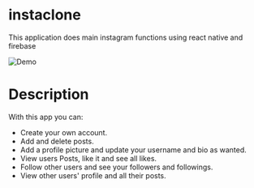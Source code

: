# instaclone
This application does main instagram functions using react native and firebase

![Demo](https://media.giphy.com/media/j0S4iHmcohE1jRIBwV/giphy.gif)

# Description
With this app you can:
- Create your own account.
- Add and delete posts.
- Add a profile picture and update your username and bio as wanted.
- View users Posts, like it and see all likes.
- Follow other users and see your followers and followings.
- View other users' profile and all their posts.
